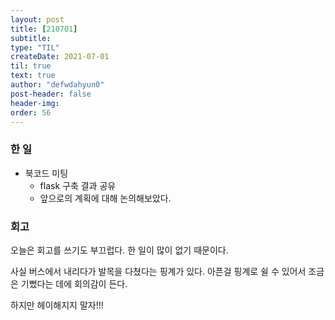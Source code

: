 ```yaml
---
layout: post
title: [210701] 
subtitle:
type: "TIL"
createDate: 2021-07-01
til: true
text: true
author: "defwdahyun0"
post-header: false
header-img: 
order: 56
---
```

### **한 일**

- 북코드 미팅
    - flask 구축 결과 공유
    - 앞으로의 계획에 대해 논의해보았다.

### **회고**

오늘은 회고를 쓰기도 부끄럽다. 한 일이 많이 없기 때문이다.

사실 버스에서 내리다가 발목을 다쳤다는 핑계가 있다. 아픈걸 핑계로 쉴 수 있어서 조금은 기뻤다는 데에 회의감이 든다.

하지만 헤이해지지 말자!!!